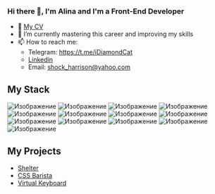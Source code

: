 ### Hi there 👋, I'm Alina and I'm a Front-End Developer

- 💾 [My CV]()
- 🌱 I’m currently mastering this career and improving my skills
- 📫 How to reach me:
    - Telegram: https://t.me/iDiamondCat
    - [Linkedin](https://www.linkedin.com/in/alina-poletova/)
    - Email: shock_harrison@yahoo.com

## My Stack ##

![Изображение](https://img.shields.io/badge/HTML5-E34F26?style=for-the-badge&logo=html5&logoColor=white)
![Изображение](https://img.shields.io/badge/CSS3-1572B6?style=for-the-badge&logo=css3&logoColor=white)
![Изображение](https://img.shields.io/badge/Sass-CC6699?style=for-the-badge&logo=sass&logoColor=white)
![Изображение](https://img.shields.io/badge/JavaScript-323330?style=for-the-badge&logo=javascript&logoColor=F7DF1E)
![Изображение](https://img.shields.io/badge/TypeScript-007ACC?style=for-the-badge&logo=typescript&logoColor=white)
![Изображение](https://img.shields.io/badge/Webpack-8DD6F9?style=for-the-badge&logo=Webpack&logoColor=white)
![Изображение](https://img.shields.io/badge/Angular-DD0031?style=for-the-badge&logo=angular&logoColor=white)
![Изображение](https://img.shields.io/badge/eslint-3A33D1?style=for-the-badge&logo=eslint&logoColor=white)
![Изображение](https://img.shields.io/badge/prettier-1A2C34?style=for-the-badge&logo=prettier&logoColor=F7BA3E)
![Изображение](https://img.shields.io/badge/GIT-E44C30?style=for-the-badge&logo=git&logoColor=white)
![Изображение](https://img.shields.io/badge/Adobe%20Photoshop-31A8FF?style=for-the-badge&logo=Adobe%20Photoshop&logoColor=black)
![Изображение](https://img.shields.io/badge/Adobe%20Illustrator-FF9A00?style=for-the-badge&logo=adobe%20illustrator&logoColor=white)
![Изображение](https://img.shields.io/badge/Figma-F24E1E?style=for-the-badge&logo=figma&logoColor=white)

## My Projects ##

- [Shelter](https://idiamondcat.github.io/shelter/shelter/main.html)
- [CSS Barista](https://css-barista.netlify.app/)
- [Virtual Keyboard](https://idiamondcat.github.io/virtual-keyboard/virtual-keyboard/dist/index.html)


